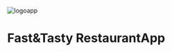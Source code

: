 ![logoapp](https://github.com/user-attachments/assets/f98c989a-a81e-401a-8995-3d1d2ad95a5f)
# Fast&Tasty RestaurantApp
